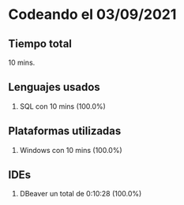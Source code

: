 # Codeando el 03/09/2021

## Tiempo total
10 mins.

## Lenguajes usados
1. SQL con 10 mins (100.0%)

## Plataformas utilizadas
1. Windows con 10 mins (100.0%)

## IDEs
1. DBeaver un total de 0:10:28 (100.0%)
